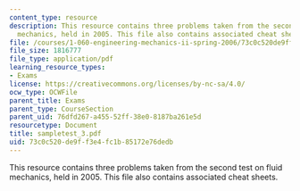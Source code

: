 ```yaml
---
content_type: resource
description: This resource contains three problems taken from the second test on fluid
  mechanics, held in 2005. This file also contains associated cheat sheets.
file: /courses/1-060-engineering-mechanics-ii-spring-2006/73c0c520de9ff3e4fc1b85172e76dedb_sampletest_3.pdf
file_size: 1816777
file_type: application/pdf
learning_resource_types:
- Exams
license: https://creativecommons.org/licenses/by-nc-sa/4.0/
ocw_type: OCWFile
parent_title: Exams
parent_type: CourseSection
parent_uid: 76dfd267-a455-52ff-38e0-8187ba261e5d
resourcetype: Document
title: sampletest_3.pdf
uid: 73c0c520-de9f-f3e4-fc1b-85172e76dedb
---
```

This resource contains three problems taken from the second test on fluid mechanics, held in 2005. This file also contains associated cheat sheets.
